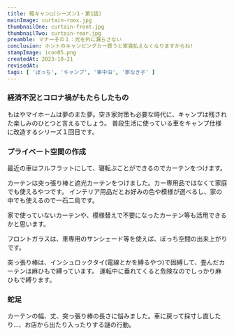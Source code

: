 ```yaml
---
title: 軽キャン□(シーズン1・第1話)
mainImage: curtain-roox.jpg
thumbnailOne: curtain-front.jpg
thumbnailTwo: curtain-rear.jpg
preamble: マナーその１：光を外に漏らさない
conclusion: ホントのキャンピングカー買うと家賃払えなくなりますからね!
stampImage: icon05.png
createdAt: 2023-10-21
revisedAt: 
tags: [ 'ぼっち', 'キャンプ', '車中泊', '家なき子' ]
---
```


### 経済不況とコロナ禍がもたらしたもの

もはやマイホームは夢のまた夢。空き家対策も必要な時代に、キャンプは残された楽しみのひとつと言えるでしょう。
普段生活に使っている車をキャンプ仕様に改造するシリーズ１回目です。

### プライベート空間の作成

最近の車はフルフラットにして、寝転ぶことができるのでカーテンをつけます。

カーテンは突っ張り棒と遮光カーテンをつけました。カー専用品ではなくて家庭でも使えるやつです。
インテリア用品だとお好みの色や模様が選べるし、家の中でも使えるので一石二鳥です。

家で使っていないカーテンや、模様替えで不要になったカーテン等も活用できるかと思います。

フロントガラスは、車専用のサンシェード等を使えば、ぼっち空間の出来上がりです。

突っ張り棒は、インシュロックタイ(電線とかを縛るやつ)で固縛して、畳んだカーテンは麻ひもで縛っています。
運転中に垂れてくると危険なのでしっかり麻ひもで縛ります。

### 蛇足

カーテンの幅、丈、突っ張り棒の長さに悩みました。車に戻って採寸し直したり...、お店から出たり入ったりする謎の行動。
